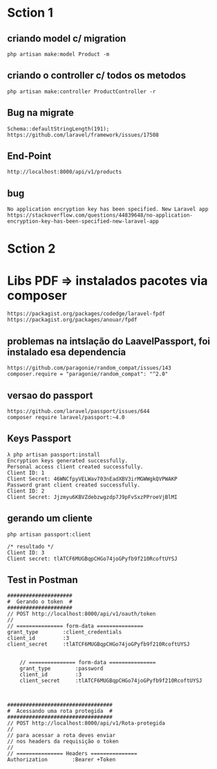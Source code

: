 # Sction 1
## criando model c/ migration
	php artisan make:model Product -m
	
## criando o controller c/ todos os metodos
	php artisan make:controller ProductController -r

## Bug na migrate
	Schema::defaultStringLength(191);
	https://github.com/laravel/framework/issues/17508

## End-Point
	http://localhost:8000/api/v1/products

## bug 
	No application encryption key has been specified. New Laravel app
	https://stackoverflow.com/questions/44839648/no-application-encryption-key-has-been-specified-new-laravel-app



# Sction 2
# Libs PDF => instalados pacotes via composer
    https://packagist.org/packages/codedge/laravel-fpdf
    https://packagist.org/packages/anouar/fpdf
    

## problemas na intslação do LaavelPassport, foi instalado esa dependencia
    https://github.com/paragonie/random_compat/issues/143
    composer.require = "paragonie/random_compat": "^2.0"
## versao do passport
    https://github.com/laravel/passport/issues/644 
    composer require laravel/passport:~4.0
    
## Keys Passport
    λ php artisan passport:install
    Encryption keys generated successfully.
    Personal access client created successfully.
    Client ID: 1
    Client Secret: 46WNCfpyVELWav703nEadXBV3irMGWWgkQVPWAKP
    Password grant client created successfully.
    Client ID: 2
    Client Secret: Jjzmyu6KBVZdebzwgzdp7J9pFvSxzPProeVjBlMI

## gerando um cliente 
    php artisan passport:client
    
    /* resultado */
    Client ID: 3
    Client secret: tlATCF6MUGBqpCHGo74joGPyfb9f210RcoftUYSJ
    

## Test in Postman
    
    #####################
    #  Gerando o token  #
    #####################
    // POST http://localhost:8000/api/v1/oauth/token
    //
    // =============== form-data ===============
    grant_type        :client_credentials
    client_id         :3
    client_secret     :tlATCF6MUGBqpCHGo74joGPyfb9f210RcoftUYSJ
    
    
        // =============== form-data ===============
        grant_type        :password
        client_id         :3
        client_secret     :tlATCF6MUGBqpCHGo74joGPyfb9f210RcoftUYSJ
   
   
    
    ##################################
    #  Acessando uma rota protegida  #
    ##################################
    // POST http://localhost:8000/api/v1/Rota-protegida
    //
    // para acessar a rota deves enviar
    // nos headers da requisição o token
    //
    // =============== Headers ===============
    Authorization        :Bearer +Token